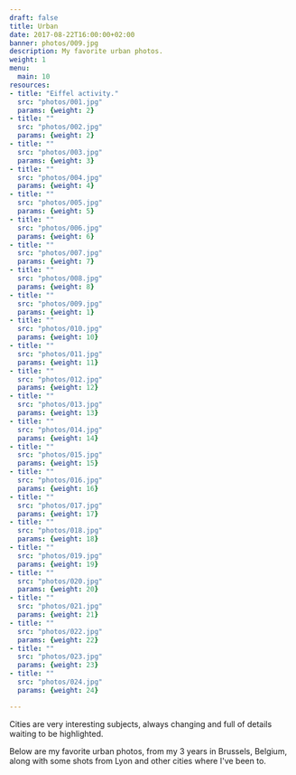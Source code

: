 ```yaml
---
draft: false
title: Urban
date: 2017-08-22T16:00:00+02:00
banner: photos/009.jpg
description: My favorite urban photos.
weight: 1
menu:
  main: 10
resources:
- title: "Eiffel activity."
  src: "photos/001.jpg"
  params: {weight: 2}
- title: ""
  src: "photos/002.jpg"
  params: {weight: 2}
- title: ""
  src: "photos/003.jpg"
  params: {weight: 3}
- title: ""
  src: "photos/004.jpg"
  params: {weight: 4}
- title: ""
  src: "photos/005.jpg"
  params: {weight: 5}
- title: ""
  src: "photos/006.jpg"
  params: {weight: 6}
- title: ""
  src: "photos/007.jpg"
  params: {weight: 7}
- title: ""
  src: "photos/008.jpg"
  params: {weight: 8}
- title: ""
  src: "photos/009.jpg"
  params: {weight: 1}
- title: ""
  src: "photos/010.jpg"
  params: {weight: 10}
- title: ""
  src: "photos/011.jpg"
  params: {weight: 11}
- title: ""
  src: "photos/012.jpg"
  params: {weight: 12}
- title: ""
  src: "photos/013.jpg"
  params: {weight: 13}
- title: ""
  src: "photos/014.jpg"
  params: {weight: 14}
- title: ""
  src: "photos/015.jpg"
  params: {weight: 15}
- title: ""
  src: "photos/016.jpg"
  params: {weight: 16}
- title: ""
  src: "photos/017.jpg"
  params: {weight: 17}
- title: ""
  src: "photos/018.jpg"
  params: {weight: 18}
- title: ""
  src: "photos/019.jpg"
  params: {weight: 19}
- title: ""
  src: "photos/020.jpg"
  params: {weight: 20}
- title: ""
  src: "photos/021.jpg"
  params: {weight: 21}
- title: ""
  src: "photos/022.jpg"
  params: {weight: 22}
- title: ""
  src: "photos/023.jpg"
  params: {weight: 23}
- title: ""
  src: "photos/024.jpg"
  params: {weight: 24}

---
```


Cities are very interesting subjects, always changing and full of details waiting to be highlighted.

Below are my favorite urban photos, from my 3 years in Brussels, Belgium, along with some shots from Lyon and other cities where I've been to.
